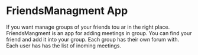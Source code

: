 # FriendsManagment App
If you want manage groups of your friends tou ar in the right place.
FriendsMangment is an app for adding meetings in group.
You can find your friend and add it into your group.
Each group has their own forum with.
Each user has has the list of inoming meetings. 

